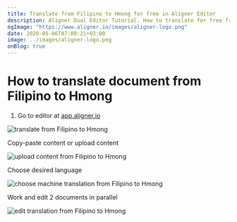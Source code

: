 ```yaml
---
title: Translate from Filipino to Hmong for free in Aligner Editor
description: Aligner Dual Editor Tutorial. How to translate for free from Filipino to Hmong. Aligner is multilingual document management platform. 
ogImage: "https://www.aligner.io/images/aligner-logo.png"
date: 2020-05-06T07:09:21+03:00
image: ../images/aligner-logo.png
onBlog: true
---
```


# How to translate document from Filipino to Hmong

1. Go to editor at [app.aligner.io](https://app.aligner.io "Aligner App web page")

![translate from Filipino to Hmong](../aligner-blank-editor.png "translate from Filipino to Hmong")

Copy-paste content or upload content

![upload content from Filipino to Hmong](../aligner-uploaded-document.png "upload content from Filipino to Hmong")

Choose desired language

![choose machine translation from Filipino to Hmong](../aligner-language-dropdown.png "choose machine translation from Filipino to Hmong")

Work and edit 2 documents in parallel

![edit translation from Filipino to Hmong](../aligner-double-sitded-editor.png "edit translation from Filipino to Hmong")

